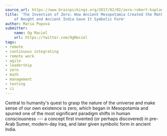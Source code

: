 ```yaml
---
source_url: https://www.brainpickings.org/2017/02/02/zero-robert-kaplan/
title: 'The Invention of Zero: How Ancient Mesopotamia Created the Mathematical Concept
    of Nought and Ancient India Gave It Symbolic Form'
author: Maria Popova
submitter:
    name: Og Maciel
    url: https://twitter.com/OgMaciel
tags:
- remote
- continuous integrating
- remote work
- agile
- leadership
- zero
- math
- management
- testing
- ci
---
```


Central to humanity's quest to grasp the nature of the universe and make sense of our own existence is zero, which began in Mesopotamia and spurred one of the most significant paradigm shifts in human consciousness --- a concept first invented (or perhaps discovered) in pre-Arab Sumer, modern-day Iraq, and later given symbolic form in ancient India.
